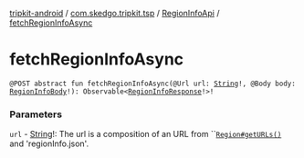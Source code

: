 [tripkit-android](../../index.md) / [com.skedgo.tripkit.tsp](../index.md) / [RegionInfoApi](index.md) / [fetchRegionInfoAsync](./fetch-region-info-async.md)

# fetchRegionInfoAsync

`@POST abstract fun fetchRegionInfoAsync(@Url url: `[`String`](https://kotlinlang.org/api/latest/jvm/stdlib/kotlin/-string/index.html)`!, @Body body: `[`RegionInfoBody`](../-region-info-body/index.md)`!): Observable<`[`RegionInfoResponse`](../-region-info-response/index.md)`!>!`

### Parameters

`url` - [String](https://kotlinlang.org/api/latest/jvm/stdlib/kotlin/-string/index.html)!: The url is a composition of an URL from ``[`Region#getURLs()`](../../com.skedgo.android.common.model/-region/get-u-r-ls.md) and 'regionInfo.json'.
